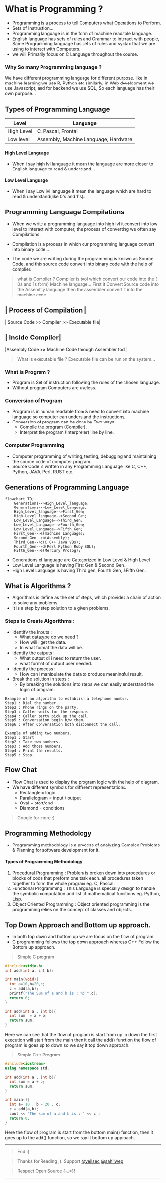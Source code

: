 # What is Programming ?
*  Programming is a process to tell Computers what Operations to Perform.
* Sets of Instruction...
* Programming language is in the form of machine readable language.
*  English language has sets of rules and Grammar to interact with people, Same Programming language has sets of rules and syntax that we are using to interact with Computers.
*  we will Primarily focus on C Language throughout the course.
### Why So many Programming language ?
We have different programming language for different purpose. like in machine learning we use R, Python etc similarly, in Web development we use Javascript, and for backend we use SQL, So each language has their own purpose...
## Types of Programming Language

| Level  | Language |
| ------ | ------ |
| High Level | C, Pascal, Frontal |
| Low  level | Assembly, Machine Language, Hardware |

#### High Level Language 

* When i say high lvl language it mean the language are more closer to English language to read & understand...
  

#### Low Level Language 

* When i say Low lvl language it mean the language which are hard to read & understand(like 0's and 1's)...

## Programming Language Compilations 

* When we write a programming language into high lvl it convert into low level to interact with computer, the process of converting we often say Compilations.
* Compilation is a process in which our programming language convert into binary code...

* The code we are writing during the programming is known as Source Code, and this source code convert into binary code with the help of complier.
> what is Compiler ?
> Compiler is tool which convert our code into the ( 0s and 1s form) Machine language...
> First it Convert Source code into the Assembly language then the assembler convert it into the machine code

| Process of Compilation |
--------------------------
| Source Code >> Compiler >> Executable file|

| Inside Compiler|
----------
|Assembly Code **>>** Machine Code through Assembler tool|

> What is executable file ?
> Executable file can be run on the system...

### What is Program ?

* Program is Set of instruction following the rules of the chosen language.
* Without program Computers are useless. 


### Conversion of Program 
* Program is in human readable from & need to convert into machine language so computer can understand the instructions.
* Conversion of program can be done by Two ways .
    * Compile the program (Compiler).
    * Interpret the program (Interpreter) line by line.
### Computer Programming 
* Computer programming of writing, testing, debugging and maintaining the source code of computer program.
* Source Code is written in any Programming Language like C, C++, Python, JAVA, Perl, RUST etc.

## Generations of Programming Language

```mermaid
flowchart TD;
    Generations-->High_Level_language;
    Generations-->Low_Level_Language;
    High_Level_language-->First_Gen;
    High_Level_language-->Second_Gen;
    Low_Level_Language-->Third_Gen;
    Low_Level_Language-->Fourth_Gen;
    Low_Level_Language-->Fifth_Gen;
    First_Gen-->a(machine Language);
    Second_Gen-->b(Assembly);
    Third_Gen-->c(C C++ Java VBs);
    Fourth_Gen-->d(Perl Python Ruby SQL);
    Fifth_Gen-->e(Mercury Prolog);
```
* Generations of language are Categorized in Low Level & High Level
* Low Level Language is having First Gen & Second Gen.
* High Level Language is having Third gen, Fourth Gen, &Fifth Gen.

## What is Algorithms ?
* Algorithms is define as the set of steps, which provides a chain of action to solve any problems.
* It is a step by step solution to a given problems.

### Steps to Create Algorithms : 
* Identify the Inputs : 
  * What datatype do we need ? 
  * How will i get the data.
  * In what format the data will be.
* Identify the outputs : 
  * What output di i need to return the user.
  * what format of output user needed.
* Identify the process :
  * How can i manipulate the data to produce meaningful result.
* Break the solution in steps : 
  * By breaking the solutions into steps we can easily understand the logic of program.

```text
Example of an algorithm to establish a telephone number.
Step1 : Dial the number.
Step2 : Phone rings on the party.
Step3 : Caller waits for the response.
Step4 : Caller party pick up the call. 
Step5 : Conversation begin b/w them. 
Step6 : After Conversation both disconnect the call. 

Example of adding two numbers.
Step1 : Start 
Step2 : Take two numbers. 
Step3 : Add those numbers.
Step4 : Print the results.
Step5 : Stop.
```
## Flow Chat
* Flow Chat is used to display the program logic with the help of diagram.
* We have different symbols for different representations.
  * Rectangle = logic
  * Parallelogram = input / output
  * Oval = start/end
  * Diamond = conditions
> Google for more :)

## Programming Methodology
* Programming methodology is a process of analyzing Complex Problems & Planning for software development for it.
#### Types of Programming Methodology 
1) Procedural Programming : Problem is broken down into procedures or blocks of code that preform one task each. all procedures taken together to form the whole program eg. C, Pascal.
2) Functional Programming : This Language is specially design to handle the symbolic computation and list of mathematical functions eg. Python, Lisp.
3) Object Oriented Programming : Object oriented programming  is the programming relies on the concept of classes and objects.
## Top Down Approach and Bottom up approach.
* In both top down and bottom up we are focus on the flow of program.
* C programming follows the top down approach whereas C++ Follow the Bottom up approach.

> Simple C program 
```C
#include<stdio.h>
int add(int a, int b);

int main(void){
  int a=10,b=20,c;
  c = add(a,b);
  printf("The Sum of a and b is : %d ",c);
  return 0;
}

int add(int a , int b){
  int sum  = a + b;
  return sum;
}
```
Here we can see that the flow of program is start from up to down the first execution will start from the main then it call the add() function the flow of program is goes up to down so we say it top down approach.
> Simple C++ Program
```CPP
#include<iostream>
using namespace std;

int add(int a , int b){
  int sum = a + b;
  return sum;
}

int main(){
  int a= 10 , b = 20 , c;
  c = add(a,b);
  cout << "The sum of a and b is : " << c ;
  return 0;
}

```
Here the flow of program is start from the bottom main() function, then it goes up to the add() function, so we say it bottom up approach.







***
>End :)

> Thanks for Reading ;). Support [@veilsec](https://sahilwep.github.io/about/) [@sahilwep](https://sahilwep.github.io/about/) 
 

> Respect Open Source {-_*}!
***